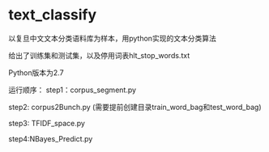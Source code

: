 # text_classify
以复旦中文文本分类语料库为样本，用python实现的文本分类算法

给出了训练集和测试集，以及停用词表hlt_stop_words.txt

Python版本为2.7 

运行顺序：
step1：corpus_segment.py

step2: corpus2Bunch.py (需要提前创建目录train_word_bag和test_word_bag)

step3: TFIDF_space.py

step4:NBayes_Predict.py
